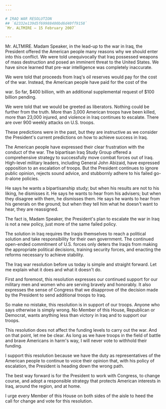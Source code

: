 ```yaml
---
---

# IRAQ WAR RESOLUTION
## `62332e139d5f69988400bd6d40ff9158`
`Mr. ALTMIRE — 15 February 2007`

---
```



Mr. ALTMIRE. Madam Speaker, in the lead-up to the war in Iraq, the 
President offered the American people many reasons why we should enter 
into this conflict. We were told unequivocally that Iraq possessed 
weapons of mass destruction and posed an imminent threat to the United 
States. We have since learned that pre-war intelligence was completely 
inaccurate.

We were told that proceeds from Iraq's oil reserves would pay for the 
cost of the war. Instead, the American people have paid for the cost of 
the


war. So far, $400 billion, with an additional supplemental request of 
$100 billion pending.

We were told that we would be greeted as liberators. Nothing could be 
further from the truth. More than 3,000 American troops have been 
killed, more than 23,000 injured, and violence in Iraq continues to 
escalate. There are over 900 weekly attacks on U.S. troops.

These predictions were in the past, but they are instructive as we 
consider the President's current predictions on how to achieve success 
in Iraq.

The American people have expressed their clear frustration with the 
conduct of the war. The bipartisan Iraq Study Group offered a 
comprehensive strategy to successfully move combat forces out of Iraq. 
High-level military leaders, including General John Abizaid, have 
expressed opposition to an escalation of troops. But the President 
continues to ignore public opinion, rejects sound advice, and 
stubbornly adhere to his failed go-it-alone policies.

He says he wants a bipartisanship study; but when his results are not 
to his liking, he dismisses it. He says he wants to hear from his 
advisers; but when they disagree with them, he dismisses them. He says 
he wants to hear from his generals on the ground; but when they tell 
him what he doesn't want to hear, they are reassigned.

The fact is, Madam Speaker, the President's plan to escalate the war 
in Iraq is not a new policy, just more of the same failed policy.

The solution in Iraq requires the Iraqis themselves to reach a 
political solution and take responsibility for their own government. 
The continued open-ended commitment of U.S. forces only deters the 
Iraqis from making the appropriate political decisions, training 
security forces, and enacting the reforms necessary to achieve 
stability.

The Iraq war resolution before us today is simple and straight 
forward. Let me explain what it does and what it doesn't do.

First and foremost, this resolution expresses our continued support 
for our military men and women who are serving bravely and honorably. 
It also expresses the sense of Congress that we disapprove of the 
decision made by the President to send additional troops to Iraq.

So make no mistake, this resolution is in support of our troops. 
Anyone who says otherwise is simply wrong. No Member of this House, 
Republican or Democrat, wants anything less than victory in Iraq and to 
support our troops.

This resolution does not affect the funding levels to carry out the 
war. And on that point, let me be clear. As long as we have troops in 
the field of battle and brave Americans in harm's way, I will never 
vote to withhold their funding.

I support this resolution because we have the duty as representatives 
of the American people to continue to voice their opinion that, with 
his policy of escalation, the President is heading down the wrong path.

The best way forward is for the President to work with Congress, to 
change course, and adopt a responsible strategy that protects American 
interests in Iraq, around the region, and at home.

I urge every Member of this House on both sides of the aisle to heed 
the call for change and vote for this resolution.